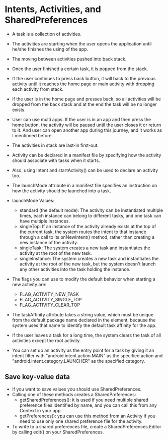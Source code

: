 # Intents, Activities, and SharedPreferences

* A task is a collection of activities.
* The activities are starting when the user opens the application until he/she finishes the using of the app.
* The moving between activities pushed into back stack.
* Once the user finished a certain task, it is popped from the stack.
* If the user continues to press back button, it will back to the previous activity until it reaches the home page or main activity with dropping each activity from stack.
* If the user is in the home page and presses back, so all activities will be dropped from the back stack and at the end the task will be no longer exists.
* User can use multi apps. If the user is in an app and then press the home button, the activity will be paused until the user closes it or return to it. And user can open another app during this journey, and it works as I mentioned before.
* The activities in stack are last-in first-out.
* Activity can be declared in a manifest file by specifying how the activity should associate with tasks when it starts.
* Also, using Intent and startActivity() can be used to declare an activity too.
* The launchMode attribute in a manifest file specifies an instruction on how the activity should be launched into a task.
* launchMode Values:
  * standard (the default mode):  The activity can be instantiated multiple times, each instance can belong to different tasks, and one task can have multiple instances.
  * singleTop: If an instance of the activity already exists at the top of the current task, the system routes the intent to that instance through a call to its onNewIntent() method, rather than creating a new instance of the activity. 
  * singleTask: The system creates a new task and instantiates the activity at the root of the new task. 
  * singleInstance: The system creates a new task and instantiates the activity at the root of the new task, but the system doesn't launch any other activities into the task holding the instance.

* The flags you can use to modify the default behavior when starting a new activity are:
  * FLAG_ACTIVITY_NEW_TASK
  * FLAG_ACTIVITY_SINGLE_TOP
  * FLAG_ACTIVITY_CLEAR_TOP

* The taskAffinity attribute takes a string value, which must be unique from the default package name declared in the <manifest> element, because the system uses that name to identify the default task affinity for the app.
* If the user leaves a task for a long time, the system clears the task of all activities except the root activity. 
* You can set up an activity as the entry point for a task by giving it an intent filter with "android.intent.action.MAIN" as the specified action and "android.intent.category.LAUNCHER" as the specified category.


## Save key-value data
* If you want to save values you should use SharedPreferences.
* Calling one of these methods creates a SharedPreferences:
  * getSharedPreferences(): it is used if you need multiple shared preference files identified by name, and you can call this from any Context in your app.
  * getPreferences(): ypu can use this method from an Activity if you need to use only one shared preference file for the activity. 
* To write to a shared preferences file, create a SharedPreferences.Editor by calling edit() on your SharedPreferences.

